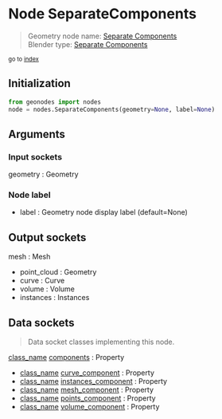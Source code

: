 
# Node SeparateComponents

> Geometry node name: [Separate Components](https://docs.blender.org/manual/en/latest/modeling/geometry_nodes/material/separate_components.html)<br>
  Blender type: [Separate Components](https://docs.blender.org/api/current/bpy.types.GeometryNodeSeparateComponents.html)
  
<sub>go to [index](/docs/index.md)</sub>

## Initialization

```python
from geonodes import nodes
node = nodes.SeparateComponents(geometry=None, label=None)
```



## Arguments


### Input sockets

geometry : Geometry

### Node label

- label : Geometry node display label (default=None)

## Output sockets

mesh : Mesh
- point_cloud : Geometry
- curve : Curve
- volume : Volume
- instances : Instances

## Data sockets

> Data socket classes implementing this node.
  
[class_name](/docs/sockets/Geometry.md) [components](/docs/sockets/Geometry.md#components) : Property
- [class_name](/docs/sockets/Geometry.md) [curve_component](/docs/sockets/Geometry.md#curve_component) : Property
- [class_name](/docs/sockets/Geometry.md) [instances_component](/docs/sockets/Geometry.md#instances_component) : Property
- [class_name](/docs/sockets/Geometry.md) [mesh_component](/docs/sockets/Geometry.md#mesh_component) : Property
- [class_name](/docs/sockets/Geometry.md) [points_component](/docs/sockets/Geometry.md#points_component) : Property
- [class_name](/docs/sockets/Geometry.md) [volume_component](/docs/sockets/Geometry.md#volume_component) : Property
  

